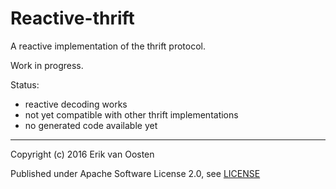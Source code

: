 Reactive-thrift
===============

A reactive implementation of the thrift protocol.

Work in progress.

Status:
* reactive decoding works
* not yet compatible with other thrift implementations
* no generated code available yet

----

Copyright (c) 2016 Erik van Oosten

Published under Apache Software License 2.0, see [LICENSE](LICENSE)
